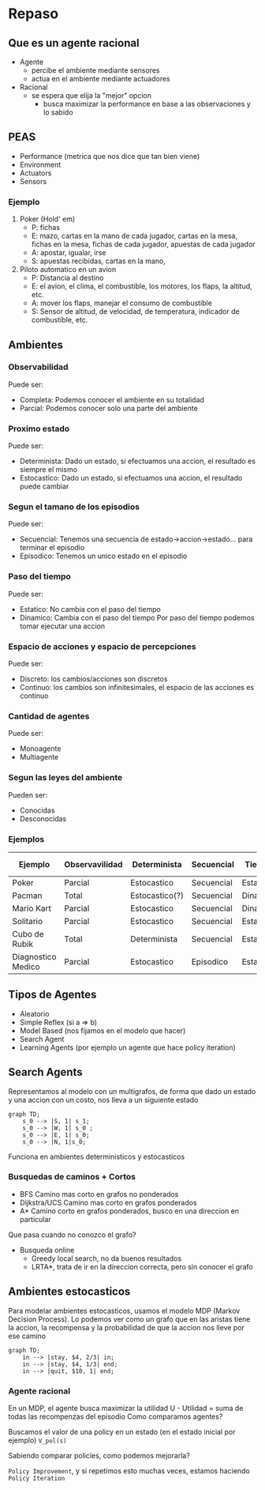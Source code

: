 # Repaso

## Que es un agente racional
- Agente
	- percibe el ambiente mediante sensores
	- actua en el ambiente mediante actuadores
- Racional
	- se espera que elija la "mejor" opcion
		- busca maximizar la performance en base a las observaciones y lo sabido

## PEAS
- Performance (metrica que nos dice que tan bien viene)
- Environment
- Actuators
- Sensors

### Ejemplo
1) Poker (Hold' em)
	- P: fichas
	- E: mazo, cartas en la mano de cada jugador, cartas en la mesa, fichas en la mesa, fichas de cada jugador, apuestas de cada jugador
	- A: apostar, igualar, irse
	- S: apuestas recibidas, cartas en la mano, 
2) Piloto automatico en un avion
	- P: Distancia al destino
	- E: el avion, el clima, el combustible, los motores, los flaps, la altitud, etc.
	- A: mover los flaps, manejar el consumo de combustible
	- S: Sensor de altitud, de velocidad, de temperatura, indicador de combustible, etc.

## Ambientes
### Observabilidad
Puede ser:
- Completa: Podemos conocer el ambiente en su totalidad
- Parcial: Podemos conocer solo una parte del ambiente
### Proximo estado
Puede ser:
- Determinista: Dado un estado, si efectuamos una accion, el resultado es siempre el mismo
- Estocastico: Dado un estado, si efectuamos una accion, el resultado puede cambiar
### Segun el tamano de los episodios
Puede ser:
- Secuencial: Tenemos una secuencia de estado->accion->estado... para terminar el episodio
- Episodico: Tenemos un unico estado en el episodio
### Paso del tiempo
Puede ser:
- Estatico: No cambia con el paso del tiempo
- Dinamico: Cambia con el paso del tiempo
Por paso del tiempo podemos tomar ejecutar una accion
### Espacio de acciones y espacio de percepciones
Puede ser:
- Discreto: los cambios/acciones son discretos
- Continuo: los cambios son infinitesimales, el espacio de las acciones es continuo
### Cantidad de agentes
Puede ser:
- Monoagente
- Multiagente
### Segun las leyes del ambiente
Pueden ser:
- Conocidas
- Desconocidas
### Ejemplos
| Ejemplo | Observavilidad | Determinista | Secuencial | Tiempo | Espacio | Cant Agentes | Leyes    |
|---------|----------------|--------------|------------|--------|---------|--------------|---------|
| Poker   | Parcial | Estocastico | Secuencial | Estatico | Discreto | Multiagente | Conocidas|
|Pacman | Total | Estocastico(?) | Secuencial | Dinamico | Discreto | Multiagente | Conocidas |
| Mario Kart | Parcial | Estocastico | Secuencial | Dinamico |  Continuo | Multiagente | Conocidas | 
| Solitario | Parcial | Estocastico | Secuencial | Estatico | Discreto | Monoagente | Conocidas |
| Cubo de Rubik | Total | Determinista | Secuencial | Estatico | Discreto | Monoagente | Conocidas |
| Diagnostico Medico | Parcial | Estocastico | Episodico | Estatico | Continuo | Monoagente | Desconocidas|

## Tipos de Agentes
- Aleatorio
- Simple Reflex (si a => b)
- Model Based (nos fijamos en el modelo que hacer)
- Search Agent
- Learning Agents (por ejemplo un agente que hace policy iteration)

## Search Agents
Representamos al modelo con un multigrafos, de forma que dado un estado y una accion con un costo, nos lleva a un siguiente estado
```mermaid
graph TD;
	s_0 --> |S, 1| s_1;
	s_0 --> |W, 1| s_0 ;
	s_0 --> |E, 1| s_0;
	s_0 --> |N, 1|s_0;
```
Funciona en ambientes deterministicos y estocasticos

### Busquedas de caminos + Cortos

- BFS
Camino mas corto en grafos no ponderados
-  Dijkstra/UCS
Camino mas corto en grafos ponderados
-  A*
Camino corto en grafos ponderados, busco en una direccion en particular

Que pasa cuando no conozco el grafo?
- Busqueda online
	- Greedy local search, no da buenos resultados
	- LRTA*, trata de ir en la direccion correcta, pero sin conocer el grafo

## Ambientes estocasticos
Para modelar ambientes estocasticos, usamos el modelo MDP (Markov Decision Process). Lo podemos ver como un grafo que en las aristas tiene la accion, la recompensa y la probabilidad de que la accion nos lleve por ese camino
```mermaid
graph TD;
	in --> |stay, $4, 2/3| in;
	in --> |stay, $4, 1/3| end;
	in --> |quit, $10, 1| end;
```


### Agente racional
En un MDP, el agente busca maximizar la utilidad U
	- Utilidad = suma de todas las recompenzas del episodio
Como comparamos agentes?

Buscamos el valor de una policy en un estado (en el estado inicial por ejemplo) `V_pol(s)`

Sabiendo comparar policies, como podemos mejorarla?

`Policy Improvement`, y si repetimos esto muchas veces, estamos haciendo `Policy Iteration`
